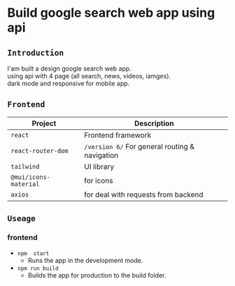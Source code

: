 # Build google search  web app using api  

## `Introduction`

 I'am built a design google search web app.\
 using api with 4 page (all search, news, videos, iamges).\
 dark mode and responsive for mobile app.

## `Frontend`

| Project                 |  Description                                             |
| ----------------------- |  ------------------------------------------------------- |
| `react`                 |  Frontend framework                                      |
| `react-router-dom`      |  `/version 6/` For general routing & navigation          |
| `tailwind`              |  UI library                                              |
| `@mui/icons-material`   |  for icons                                               |
| `axios`                 |  for deal with requests from backend                     |

## `Useage`

### frontend

- `npm  start`
   - Runs the app in the development mode.
- `npm run build`
   - Builds the app for production to the build folder.